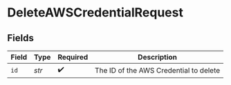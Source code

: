# DeleteAWSCredentialRequest


## Fields

| Field                                  | Type                                   | Required                               | Description                            |
| -------------------------------------- | -------------------------------------- | -------------------------------------- | -------------------------------------- |
| `id`                                   | *str*                                  | :heavy_check_mark:                     | The ID of the AWS Credential to delete |